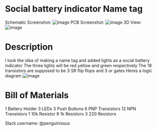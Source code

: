# Social battery indicator Name tag

Schematic Screenshot:
![image](https://github.com/user-attachments/assets/aa78bd36-8e97-49cd-96d0-848e337e495b)
PCB Screenshot:
![image](https://github.com/user-attachments/assets/6143730d-b6fe-4cc1-b151-735376b150af)
3D View:
![image](https://github.com/user-attachments/assets/f7b7cc66-fb05-446f-a239-71ab9f6a59ca)

# Description
I took the idea of making a name tag and added lights as a social battery indicator
The three lights will be red yellow and green respectively
The 18 transistors are supposed to be 3 SR flip flops and 3 or gates
Heres a logic diagram
![image](https://github.com/user-attachments/assets/5846d8d7-f997-4ed9-aac9-70e334819b37)

# Bill of Materials
1 Battery Holder
3 LEDs
3 Push Buttons
6 PNP Transistors
12 NPN Transistors
1 10k Resistor
9 1k Resistors
3 220 Resistors

Slack username: @penguinissus
